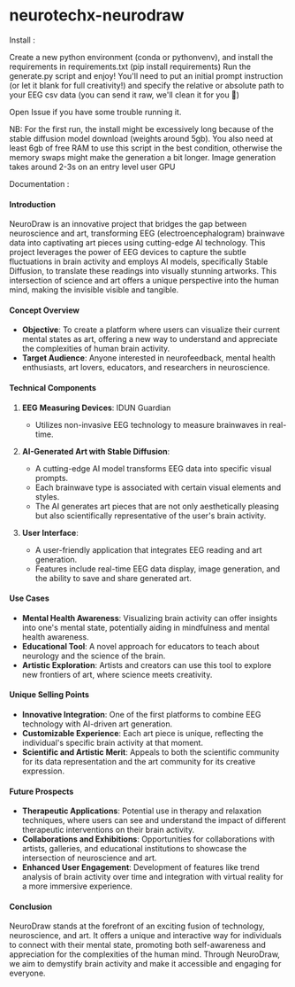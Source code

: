 # neurotechx-neurodraw

Install :

Create a new python environment (conda or pythonvenv), and install the requirements in requirements.txt (pip install requirements)
Run the generate.py script and enjoy! You'll need to put an initial prompt instruction (or let it blank for full creativity!) and specify the relative or absolute path to your EEG csv data (you can send it raw, we'll clean it for you 🍪)

Open Issue if you have some trouble running it.

NB: For the first run, the install might be excessively long because of the stable diffusion model download (weights around 5gb). You also need at least 6gb of free RAM to use this script in the best condition, otherwise the memory swaps might make the generation a bit longer.
Image generation takes around 2-3s on an entry level user GPU 


Documentation : 
#### Introduction
NeuroDraw is an innovative project that bridges the gap between neuroscience and art, transforming EEG (electroencephalogram) brainwave data into captivating art pieces using cutting-edge AI technology. This project leverages the power of EEG devices to capture the subtle fluctuations in brain activity and employs AI models, specifically Stable Diffusion, to translate these readings into visually stunning artworks. This intersection of science and art offers a unique perspective into the human mind, making the invisible visible and tangible.

#### Concept Overview
- **Objective**: To create a platform where users can visualize their current mental states as art, offering a new way to understand and appreciate the complexities of human brain activity.
- **Target Audience**: Anyone interested in neurofeedback, mental health enthusiasts, art lovers, educators, and researchers in neuroscience.

#### Technical Components
1. **EEG Measuring Devices**:  IDUN Guardian
   - Utilizes non-invasive EEG technology to measure brainwaves in real-time.

2. **AI-Generated Art with Stable Diffusion**:
   - A cutting-edge AI model transforms EEG data into specific visual prompts.
   - Each brainwave type is associated with certain visual elements and styles.
   - The AI generates art pieces that are not only aesthetically pleasing but also scientifically representative of the user's brain activity.

3. **User Interface**:
   - A user-friendly application that integrates EEG reading and art generation.
   - Features include real-time EEG data display, image generation, and the ability to save and share generated art.

#### Use Cases
- **Mental Health Awareness**: Visualizing brain activity can offer insights into one's mental state, potentially aiding in mindfulness and mental health awareness.
- **Educational Tool**: A novel approach for educators to teach about neurology and the science of the brain.
- **Artistic Exploration**: Artists and creators can use this tool to explore new frontiers of art, where science meets creativity.

#### Unique Selling Points
- **Innovative Integration**: One of the first platforms to combine EEG technology with AI-driven art generation.
- **Customizable Experience**: Each art piece is unique, reflecting the individual's specific brain activity at that moment.
- **Scientific and Artistic Merit**: Appeals to both the scientific community for its data representation and the art community for its creative expression.

#### Future Prospects
- **Therapeutic Applications**: Potential use in therapy and relaxation techniques, where users can see and understand the impact of different therapeutic interventions on their brain activity.
- **Collaborations and Exhibitions**: Opportunities for collaborations with artists, galleries, and educational institutions to showcase the intersection of neuroscience and art.
- **Enhanced User Engagement**: Development of features like trend analysis of brain activity over time and integration with virtual reality for a more immersive experience.

#### Conclusion
NeuroDraw stands at the forefront of an exciting fusion of technology, neuroscience, and art. It offers a unique and interactive way for individuals to connect with their mental state, promoting both self-awareness and appreciation for the complexities of the human mind. Through NeuroDraw, we aim to demystify brain activity and make it accessible and engaging for everyone.
